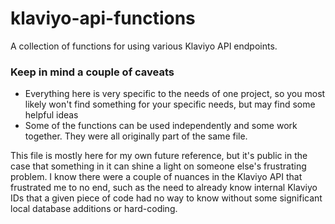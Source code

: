 # klaviyo-api-functions
A collection of functions for using various Klaviyo API endpoints.

### Keep in mind a couple of caveats
- Everything here is very specific to the needs of one project, so you most likely won't find something for your specific needs, but may find some helpful ideas
- Some of the functions can be used independently and some work together. They were all originally part of the same file.

This file is mostly here for my own future reference, but it's public in the case that something in it can shine a light on someone else's frustrating problem. I know there were a couple of nuances in the Klaviyo API that frustrated me to no end, such as the need to already know internal Klaviyo IDs that a given piece of code had no way to know without some significant local database additions or hard-coding.
